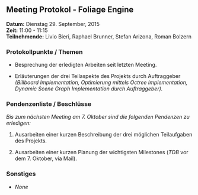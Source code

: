 ## Meeting Protokol - Foliage Engine

**Datum:** Dienstag 29. September, 2015  
**Zeit:** 11:00 - 11:15  
**Teilnehmende:** Livio Bieri, Raphael Brunner, Stefan Arizona, Roman Bolzern

### Protokollpunkte / Themen
- Besprechung der erledigten Arbeiten seit letzten Meeting.

- Erläuterungen der drei Teilaspekte des Projekts durch Auftraggeber *(Billboard Implementation, Optimierung mittels Octree Implementation, Dynamic Scene Graph Implementation durch Auftraggeber).*

### Pendenzenliste / Beschlüsse
*Bis zum nächsten Meeting am 7. Oktober sind die folgenden Pendenzen zu erledigen:*

  1. Ausarbeiten einer kurzen Beschreibung der drei möglichen Teilaufgaben des Projekts.
  
  2. Ausarbeiten einer kurzen Planung der wichtigsten Milestones (*TDB* vor dem 7. Oktober, via Mail).

### Sonstiges
- *None*


